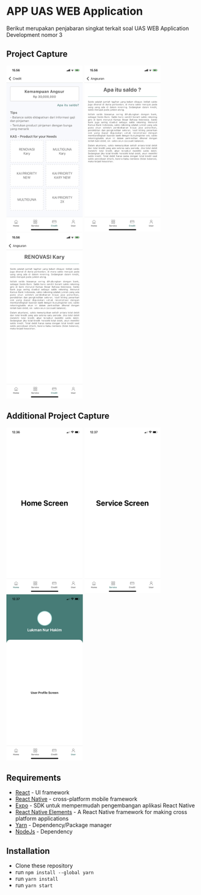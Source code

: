 # APP UAS WEB Application

Berikut merupakan penjabaran singkat terkait soal UAS WEB Application Development nomor 3

## Project Capture

<img src="images/credit.PNG" width=200 > <img src="images/saldo.PNG" width=200 > <img src="images/renovasikary.PNG" width=200 >

## Additional Project Capture

<img src="images/home.PNG" width=200 > <img src="images/service.PNG" width=200 > <img src="images/user.PNG" width=200 >

## Requirements

- [React](https://beta.reactjs.org) - UI framework
- [React Native](https://reactnative.dev) - cross-platform mobile framework
- [Expo](https://expo.dev) - SDK untuk mempermudah pengembangan aplikasi React Native
- [React Native Elements](https://reactnativeelements.com/) - A React Native framework for making cross platform applications
- [Yarn](https://classic.yarnpkg.com) - Dependency/Package manager
- [NodeJs](https://nodejs.org/en/download/) - Dependency

## Installation

- Clone these repository
- run `npm install --global yarn`
- run `yarn install`
- run `yarn start`
